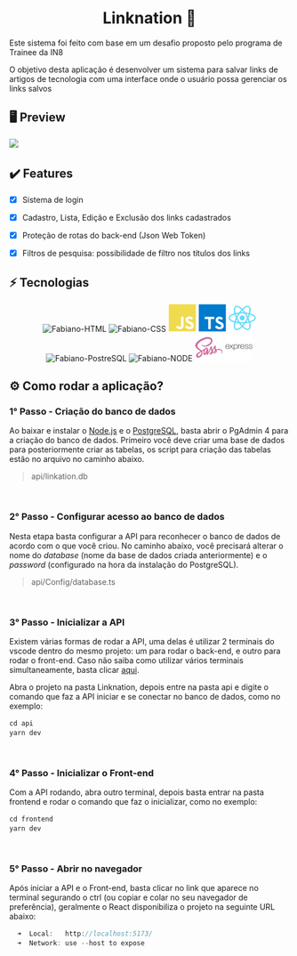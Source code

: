  <h1 align="center">Linknation 🔗</h1>
 <p>Este sistema foi feito com base em um desafio proposto pelo programa de Trainee da IN8</p>
 <p>O objetivo desta aplicação é desenvolver um sistema para salvar links de artigos de tecnologia com uma interface onde o usuário possa gerenciar os links salvos</p>

## 🖥 Preview
<img src="https://github.com/fabianojunior139/Linknation/blob/main/frontend/src/assets/img/Linknation.gif">

## :heavy_check_mark: Features
- [x] Sistema de login
- [x] Cadastro, Lista, Edição e Exclusão dos links cadastrados
- [x] Proteção de rotas do back-end (Json Web Token)
- [x] Filtros de pesquisa: possibilidade de filtro nos títulos dos links


## ⚡ Tecnologias
<div align="center"> 
  <img alt="Fabiano-HTML" height="50" width="50" src="https://camo.githubusercontent.com/89a4f052af35af3ae91139b0da6496483e00d4fb645589fc4d26cf95b42f8454/68747470733a2f2f63646e2e6a7364656c6976722e6e65742f67682f64657669636f6e732f64657669636f6e2f69636f6e732f68746d6c352f68746d6c352d706c61696e2d776f72646d61726b2e737667">
  <img alt="Fabiano-CSS" height="50" width="50" src="https://camo.githubusercontent.com/b3ce9472d369cacc72c37b7be98298b051836c138eada89587178fbd41939043/68747470733a2f2f63646e2e6a7364656c6976722e6e65742f67682f64657669636f6e732f64657669636f6e2f69636f6e732f637373332f637373332d706c61696e2d776f72646d61726b2e737667">
  <img alt="Fabiano-Js" height="50" width="50" src="https://raw.githubusercontent.com/devicons/devicon/master/icons/javascript/javascript-plain.svg">
  <img alt="Fabiano-Ts" height="50" width="50" src="https://raw.githubusercontent.com/devicons/devicon/master/icons/typescript/typescript-plain.svg">
  <img alt="Fabiano-React" height="50" width="50" src="https://raw.githubusercontent.com/devicons/devicon/master/icons/react/react-original.svg">
  <img alt="Fabiano-PostreSQL" height="50" width="50" src="https://cdn.jsdelivr.net/gh/devicons/devicon/icons/postgresql/postgresql-plain-wordmark.svg" />
  <img alt="Fabiano-NODE" height="50" width="50" src="https://cdn.jsdelivr.net/gh/devicons/devicon/icons/nodejs/nodejs-plain.svg" />
  <img alt="Fabiano-NODE" height="50" width="50" src="https://github.com/devicons/devicon/blob/master/icons/sass/sass-original.svg" />
  <img alt="Fabiano-NODE" height="50" width="50" src="https://github.com/devicons/devicon/blob/master/icons/express/express-original-wordmark.svg" />
</div> 

## ⚙ Como rodar a aplicação? 

### 1° Passo - Criação do banco de dados
Ao baixar e instalar o <a href="https://nodejs.org/en/download/">Node.js</a> e o <a href="https://www.postgresql.org/download/">PostgreSQL</a>, basta abrir o PgAdmin 4 para a criação do banco de dados. Primeiro você deve criar uma base de dados para posteriormente criar as tabelas, os script para criação das tabelas estão no arquivo no caminho abaixo.
> api/linkation.db
<br>

### 2° Passo - Configurar acesso ao banco de dados
Nesta etapa basta configurar a API para reconhecer o banco de dados de acordo com o que você criou. No caminho abaixo, você precisará alterar o nome do *database* (nome da base de dados criada anteriormente) e o *password* (configurado na hora da instalação do PostgreSQL).
> api/Config/database.ts
<br>

### 3° Passo - Inicializar a API
Existem várias formas de rodar a API, uma delas é utilizar 2 terminais do vscode dentro do mesmo projeto: um para rodar o back-end, e outro para rodar o front-end. Caso não saiba como utilizar vários terminais simultaneamente, basta clicar <a href="https://www.alura.com.br/artigos/como-utilizar-terminal-integrado-visual-studio-code#:~:text=Pela%20interface%20gr%C3%A1fica%3A,depois%20selecione%20o%20terminal%20desejado.">aqui</a>.

Abra o projeto na pasta Linknation, depois entre na pasta api e digite o comando que faz a API iniciar e se conectar no banco de dados, como no exemplo:
```ts
cd api
yarn dev   
```
<br>

### 4° Passo - Inicializar o Front-end
Com a API rodando, abra outro terminal, depois basta entrar na pasta frontend e rodar o comando que faz o inicializar, como no exemplo: 
```ts
cd frontend   
yarn dev
```
<br>

### 5° Passo - Abrir no navegador
Após iniciar a API e o Front-end, basta clicar no link que aparece no terminal segurando o ctrl (ou copiar e colar no seu navegador de preferência), geralmente o React disponibiliza o projeto na seguinte URL abaixo: 
```ts
  ➜  Local:   http://localhost:5173/
  ➜  Network: use --host to expose
```
